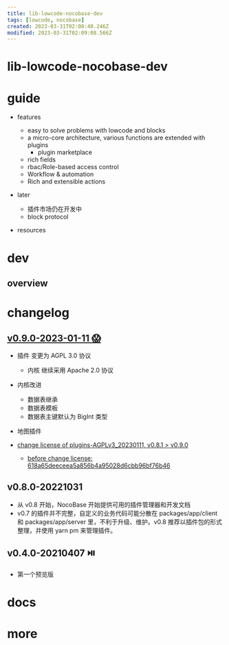 ```yaml
---
title: lib-lowcode-nocobase-dev
tags: [lowcode, nocobase]
created: 2023-03-31T02:08:40.246Z
modified: 2023-03-31T02:09:08.566Z
---
```


# lib-lowcode-nocobase-dev

# guide

- features
  - easy to solve problems with lowcode and blocks
  - a micro-core architecture, various functions are extended with plugins
    - plugin marketplace
  - rich fields
  - rbac/Role-based access control
  - Workflow & automation
  - Rich and extensible actions

- later
  - 插件市场仍在开发中
  - block protocol

- resources
# dev

## overview

# changelog

## [v0.9.0-2023-01-11 😱](https://docs-cn.nocobase.com/welcome/release#20230111-v090-alpha1)

- 插件 变更为 AGPL 3.0 协议
  - 内核 继续采用 Apache 2.0 协议
- 内核改进
  - 数据表继承
  - 数据表模板
  - 数据表主键默认为 BigInt 类型
- 地图插件

- [change license of plugins-AGPLv3_20230111, v0.8.1 > v0.9.0](https://github.com/nocobase/nocobase/pull/1350)
  - [before change license: 618a65deeceea5a856b4a95028d6cbb96bf76b46](https://github.com/nocobase/nocobase/commits/main?after=02758cb338c17fb54002b8e519bc5bdae478c0b9+314&branch=main&qualified_name=refs%2Fheads%2Fmain)

## v0.8.0-20221031

- 从 v0.8 开始，NocoBase 开始提供可用的插件管理器和开发文档
- v0.7 的插件并不完整，自定义的业务代码可能分散在 packages/app/client 和 packages/app/server 里，不利于升级、维护。v0.8 推荐以插件包的形式整理，并使用 yarn pm 来管理插件。

## v0.4.0-20210407 ⏯️

- 第一个预览版
# docs

# more
